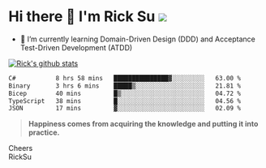 # Hi there 👋 I'm Rick Su ![](https://komarev.com/ghpvc/?username=ricksu978)
<!--
**ricksu978/ricksu978** is a ✨ _special_ ✨ repository because its `README.md` (this file) appears on your GitHub profile.

Here are some ideas to get you started:

- 🔭 I’m currently working on ...
-->
- 🌱 I’m currently learning Domain-Driven Design (DDD) and Acceptance Test-Driven Development (ATDD)
<!--
- 👯 I’m looking to collaborate on ...
- 🤔 I’m looking for help with ...
- 💬 Ask me about ...
- 📫 How to reach me: ...
- 😄 Pronouns: ...
- ⚡ Fun fact: ...
-->
[![Rick's github stats](https://github-readme-stats.vercel.app/api?username=ricksu978&theme=dark)](https://github.com/ricksu978/ricksu978)

<!--START_SECTION:waka-->

```txt
C#           8 hrs 58 mins   ███████████████▓░░░░░░░░░   63.00 %
Binary       3 hrs 6 mins    █████▒░░░░░░░░░░░░░░░░░░░   21.81 %
Bicep        40 mins         █▒░░░░░░░░░░░░░░░░░░░░░░░   04.72 %
TypeScript   38 mins         █░░░░░░░░░░░░░░░░░░░░░░░░   04.56 %
JSON         17 mins         ▓░░░░░░░░░░░░░░░░░░░░░░░░   02.09 %
```

<!--END_SECTION:waka-->

> **Happiness comes from acquiring the knowledge and putting it into practice.**

Cheers  
RickSu 
